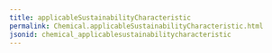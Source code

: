 ```yaml
---
title: applicableSustainabilityCharacteristic
permalink: Chemical.applicableSustainabilityCharacteristic.html
jsonid: chemical_applicablesustainabilitycharacteristic
---
```

